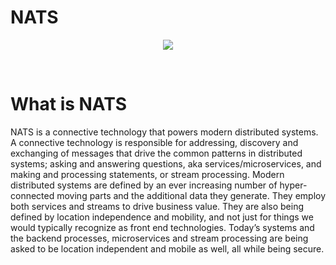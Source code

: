 # NATS

<p align="center">
  <img src="https://nats.io/img/logos/nats-horizontal-color.png">
</p>

<br>

# What is NATS

<p>
    NATS is a connective technology that powers modern distributed systems. A connective technology is responsible for addressing, discovery and exchanging of messages that drive the common patterns in distributed systems; asking and answering questions, aka services/microservices, and making and processing statements, or stream processing.
  Modern distributed systems are defined by an ever increasing number of hyper-connected moving parts and the additional data they generate. They employ both services and streams to drive business value.
  They are also being defined by location independence and mobility, and not just for things we would typically recognize as front end technologies. Today’s systems and the backend processes, microservices and stream processing are being asked to be location independent and mobile as well, all while being secure.
  
</p>
